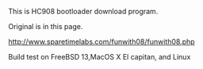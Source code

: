 This is HC908 bootloader download program. 

Original is in this page. 

http://www.sparetimelabs.com/funwith08/funwith08.php 

Build test on FreeBSD 13,MacOS X El capitan, and Linux 
